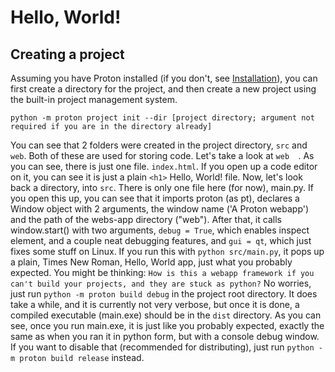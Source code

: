 # Hello, World!

## Creating a project

Assuming you have Proton installed (if you don't, see [Installation](installation.md)), you can first create a directory for the project, and then create a new project using the built-in project management system.

`python -m proton project init --dir [project directory; argument not required if you are in the directory already]`

You can see that 2 folders were created in the project directory, `src` and `web`. Both of these are used for storing code. Let's take a look at `web  `. As you can see, there is just one file. `index.html`. If you open up a code editor on it, you can see it is just a plain `<h1>`</h1> Hello, World! file. Now, let's look back a directory, into `src`. There is only one file here (for now), main.py. If you open this up, you can see that it imports proton (as pt), declares a Window object with 2 arguments, the window name ('A Proton webapp') and the path of the webs-app directory ("web"). After that, it calls window.start() with two arguments, `debug = True`, which enables inspect element, and a couple neat debugging features, and `gui = qt`, which just fixes some stuff on Linux. If you run this with `python src/main.py`, it pops up a plain, Times New Roman, Hello, World app, just what you probably expected. You might be thinking: `How is this a webapp framework if you can't build your projects, and they are stuck as python?` No worries, just run `python -m proton build debug` in the project root directory. It does take a while, and it is currently not very verbose, but once it is done, a compiled executable (main.exe) should be in the `dist` directory. As you can see, once you run main.exe, it is just like you probably expected, exactly the same as when you ran it in python form, but with a console debug window. If you want to disable that (recommended for distributing), just run `python -m proton build release` instead.
